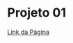 # Projeto 01


<a href="https://augusto2810-prog.github.io/Projeto-01/PROJETO01.html">Link da Página</a>
 
